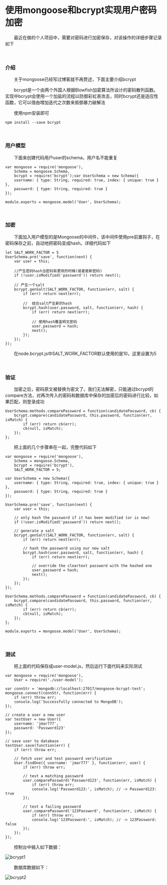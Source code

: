 # 使用mongoose和bcrypt实现用户密码加密 

&emsp;&emsp;最近在做的个人项目中，需要对密码进行加密保存，对该操作的详细步骤记录如下

&nbsp;

### 介绍

&emsp;&emsp;关于mongoose已经写过博客就不再赘述，下面主要介绍bcrypt

&emsp;&emsp;bcrypt是一个由两个外国人根据Blowfish加密算法所设计的密码散列函数。实现中bcrypt会使用一个加盐的流程以防御彩虹表攻击，同时bcrypt还是适应性函数，它可以借由增加迭代之次数来抵御暴力破解法

&emsp;&emsp;使用npm安装即可
```
npm install --save bcrypt
```

&nbsp;

### 用户模型

&emsp;&emsp;下面来创建代码用户user的schema，用户名不能重复

```
var mongoose = require('mongoose'),
    Schema = mongoose.Schema,
    bcrypt = require('bcrypt');var UserSchema = new Schema({
    username: { type: String, required: true, index: { unique: true } },
    password: { type: String, required: true }
});

module.exports = mongoose.model('User', UserSchema);
```
 

&nbsp;

### 加密
&emsp;&emsp;下面加入用户模型的是Mongoose的中间件，该中间件使用pre前置钩子，在密码保存之前，自动地把密码变成hash。详细代码如下

```
let SALT_WORK_FACTOR = 5
UserSchema.pre('save', function(next) {
    var user = this;

    //产生密码hash当密码有更改的时候(或者是新密码)
    if (!user.isModified('password')) return next();

    // 产生一个salt
    bcrypt.genSalt(SALT_WORK_FACTOR, function(err, salt) {
        if (err) return next(err);

        //  结合salt产生新的hash
        bcrypt.hash(user.password, salt, function(err, hash) {
            if (err) return next(err);

            // 使用hash覆盖明文密码
            user.password = hash;
            next();
        });
    });
});
```
&emsp;&emsp;在node.bcrypt.js中SALT_WORK_FACTOR默认使用的是10，这里设置为5

 

&nbsp;

### 验证

&emsp;&emsp;加密之后，密码原文被替换为密文了。我们无法解密，只能通过bcrypt的compare方法，对再次传入的密码和数据库中保存的加密后的密码进行比较，如果匹配，则登录成功

```
UserSchema.methods.comparePassword = function(candidatePassword, cb) {
    bcrypt.compare(candidatePassword, this.password, function(err, isMatch) {
        if (err) return cb(err);
        cb(null, isMatch);
    });
};
```
&emsp;&emsp;把上面的几个步骤串在一起，完整代码如下

```
var mongoose = require('mongoose'),
    Schema = mongoose.Schema,
    bcrypt = require('bcrypt'),
    SALT_WORK_FACTOR = 5;

var UserSchema = new Schema({
    username: { type: String, required: true, index: { unique: true } },
    password: { type: String, required: true }
});

UserSchema.pre('save', function(next) {
    var user = this;

    // only hash the password if it has been modified (or is new)
    if (!user.isModified('password')) return next();

    // generate a salt
    bcrypt.genSalt(SALT_WORK_FACTOR, function(err, salt) {
        if (err) return next(err);

        // hash the password using our new salt
        bcrypt.hash(user.password, salt, function(err, hash) {
            if (err) return next(err);

            // override the cleartext password with the hashed one
            user.password = hash;
            next();
        });
    });
});

UserSchema.methods.comparePassword = function(candidatePassword, cb) {
    bcrypt.compare(candidatePassword, this.password, function(err, isMatch) {
        if (err) return cb(err);
        cb(null, isMatch);
    });
};

module.exports = mongoose.model('User', UserSchema);
```
 

&nbsp;

### 测试

&emsp;&emsp;把上面的代码保存成user-model.js，然后运行下面代码来实际测试

```
var mongoose = require('mongoose'),
    User = require('./user-model');

var connStr = 'mongodb://localhost:27017/mongoose-bcrypt-test';
mongoose.connect(connStr, function(err) {
    if (err) throw err;
    console.log('Successfully connected to MongoDB');
});

// create a user a new user
var testUser = new User({
    username: 'jmar777',
    password: 'Password123'
});

// save user to database
testUser.save(function(err) {
    if (err) throw err;

    // fetch user and test password verification
    User.findOne({ username: 'jmar777' }, function(err, user) {
        if (err) throw err;

        // test a matching password
        user.comparePassword('Password123', function(err, isMatch) {
            if (err) throw err;
            console.log('Password123:', isMatch); // -> Password123: true
        });

        // test a failing password
        user.comparePassword('123Password', function(err, isMatch) {
            if (err) throw err;
            console.log('123Password:', isMatch); // -> 123Password: false
        });
    });
});
```
&emsp;&emsp;控制台中输入如下数据：

![bcrypt1](https://pic.xiaohuochai.site/blog/bcrypt1.png)

&emsp;&emsp;数据库数据如下：

![bcrypt2](https://pic.xiaohuochai.site/blog/bcrypt2.png)

